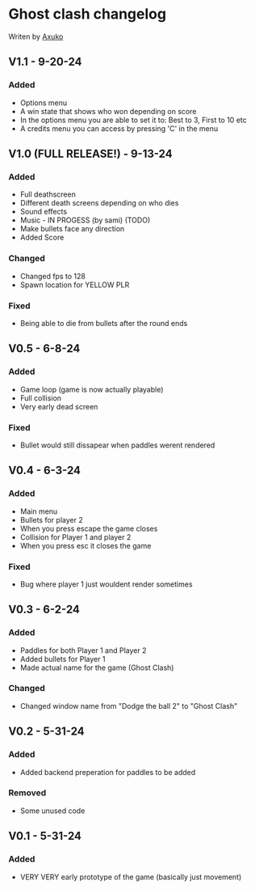 # Ghost clash changelog
Writen by [Axuko](https://github.com/Ethan-makes-music)

## V1.1 - 9-20-24
### Added
- Options menu
- A win state that shows who won depending on score
- In the options menu you are able to set it to: Best to 3, First to 10 etc
- A credits menu you can access by pressing 'C' in the menu

## V1.0 (FULL RELEASE!) - 9-13-24
### Added
- Full deathscreen
- Different death screens depending on who dies
- Sound effects
- Music - IN PROGESS (by sami) (TODO)
- Make bullets face any direction
- Added Score
### Changed
- Changed fps to 128
- Spawn location for YELLOW PLR
### Fixed
- Being able to die from bullets after the round ends


## V0.5 - 6-8-24
### Added
- Game loop (game is now actually playable)
- Full collision
- Very early dead screen
### Fixed
- Bullet would still dissapear when paddles werent rendered

## V0.4 - 6-3-24
### Added
- Main menu
- Bullets for player 2
- When you press escape the game closes
- Collision for Player 1 and player 2
- When you press esc it closes the game
### Fixed
- Bug where player 1 just wouldent render sometimes

## V0.3 - 6-2-24
### Added
- Paddles for both Player 1 and Player 2
- Added bullets for Player 1
- Made actual name for the game (Ghost Clash)
### Changed
- Changed window name from "Dodge the ball 2" to "Ghost Clash"

## V0.2 - 5-31-24
### Added
- Added backend preperation for paddles to be added
### Removed
- Some unused code

## V0.1 - 5-31-24
### Added
- VERY VERY early prototype of the game (basically just movement)